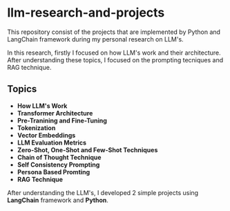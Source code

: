 # llm-research-and-projects
This repository consist of the projects that are implemented by Python and LangChain framework during my personal research on LLM's.

In this research, firstly I focused on how LLM's work and their architecture. After understanding these topics, I 
focused on the prompting tecniques and RAG technique.

## Topics
- **How LLM's Work**
- **Transformer Architecture**
- **Pre-Tranining and Fine-Tuning**
- **Tokenization**
- **Vector Embeddings**
- **LLM Evaluation Metrics**
- **Zero-Shot, One-Shot and Few-Shot Techniques**
- **Chain of Thought Technique**
- **Self Consistency Prompting**
- **Persona Based Promting**
- **RAG Technique**

After understanding the LLM's, I developed 2 simple projects using **LangChain** framework and **Python**.
